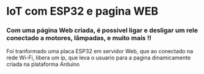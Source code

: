 <h1>IoT com ESP32 e pagina WEB</h1>
<h3>Com uma página Web criada, é possivel ligar e desligar um rele conectado a motores, lâmpadas, e muito mais !!</h3>
<p>Foi tranformado uma placa ESP32 em servidor Web, que ao conectado na rede Wi-Fi, libera um ip, 
  que leva o usuario para a pagina dinamicamente criada na plataforma Arduino</p>

